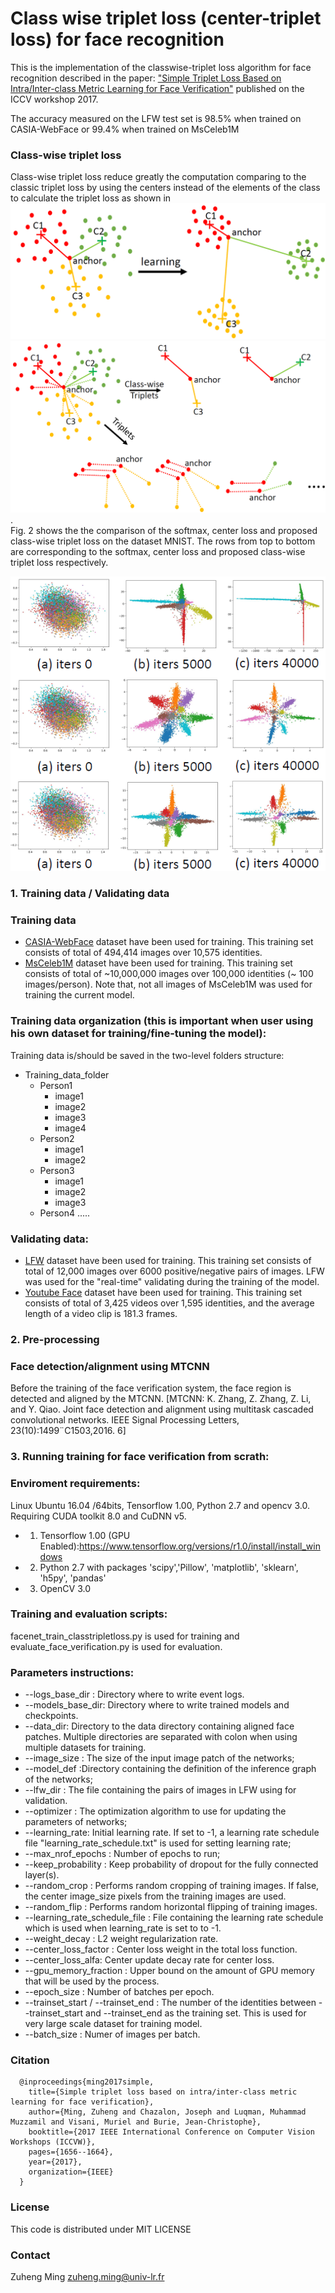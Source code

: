 # Class wise triplet loss (center-triplet loss) for face recognition

This is the implementation of the classwise-triplet loss algorithm for face recognition described in the paper:
["Simple Triplet Loss Based on Intra/Inter-class Metric Learning for Face Verification"](http://openaccess.thecvf.com/content_ICCV_2017_workshops/papers/w23/Ming_Simple_Triplet_Loss_ICCV_2017_paper.pdf) published on the ICCV workshop 2017.

The accuracy measured on the LFW test set is 98.5% when trained on CASIA-WebFace or 99.4% when trained on MsCeleb1M

### Class-wise triplet loss
Class-wise triplet loss reduce greatly the computation comparing to the classic triplet loss by using the centers instead of the elements of the class to calculate the triplet loss as shown in ![Fig.1](./figs/intra_inter_loss_cropped.png) ![Fig.2](./figs/computation_reduce.png).  
Fig. 2 shows the the comparison of the softmax, center loss and proposed class-wise triplet loss on the dataset MNIST. The rows from top to bottom are corresponding to the softmax, center loss and proposed class-wise triplet loss respectively.
<div align=center>
   <img src="./figs/comparison.png">
</div>


### 1. Training data / Validating data

### Training data
- [CASIA-WebFace](http://www.cbsr.ia.ac.cn/english/CASIA-WebFace-Database.html) dataset have been used for training. This training set consists of total of 494,414 images over 10,575 identities.
- [MsCeleb1M](https://www.microsoft.com/en-us/research/project/ms-celeb-1m-challenge-recognizing-one-million-celebrities-real-world/) dataset have been used for training. This training set consists of total of ~10,000,000 images over 100,000 identities (~ 100 images/person). Note that, not all images of MsCeleb1M was used for training the current model.

### Training data organization (this is important when user using his own dataset for training/fine-tuning the model):
Training data is/should be saved in the two-level folders structure:
- Training_data_folder 
   - Person1
      - image1
      - image2
      - image3
      - image4
   - Person2
      - image1
      - image2      
   - Person3
      - image1
      - image2
      - image3
   - Person4
      .....  

### Validating data: 
- [LFW](http://vis-www.cs.umass.edu/lfw/) dataset have been used for training. This training set consists of total of 12,000 images over 6000 positive/negative pairs of images. LFW was used for the "real-time" validating during the training of the model. 
- [Youtube Face](https://www.cs.tau.ac.il/~wolf/ytfaces/) dataset have been used for training. This training set consists of total of 3,425 videos over 1,595 identities, and the average length of a video clip is 181.3 frames.

### 2. Pre-processing

### Face detection/alignment using MTCNN
Before the training of the face verification system, the face region is detected and aligned by the MTCNN.
[MTCNN: K. Zhang, Z. Zhang, Z. Li, and Y. Qiao. Joint face detection and alignment using multitask cascaded convolutional networks. IEEE Signal Processing Letters, 23(10):1499¨C1503,2016. 6]


### 3. Running training for face verification from scrath:

### Enviroment requirements:  
Linux Ubuntu 16.04 /64bits, Tensorflow 1.00, Python 2.7 and opencv 3.0. Requiring CUDA toolkit 8.0 and CuDNN v5.
- 1) Tensorflow 1.00 (GPU Enabled):https://www.tensorflow.org/versions/r1.0/install/install_windows
- 2) Python 2.7 with packages 'scipy','Pillow', 'matplotlib', 'sklearn', 'h5py', 'pandas'
- 3) OpenCV 3.0

### Training and evaluation scripts:
facenet_train_classtripletloss.py is used for training and evaluate_face_verification.py is used for evaluation.

### Parameters instructions: 
- --logs_base_dir : Directory where to write event logs.
- --models_base_dir: Directory where to write trained models and checkpoints.
- --data_dir: Directory to the data directory containing aligned face patches. Multiple directories are separated with colon when using multiple datasets for training.
- --image_size : The size of the input image patch of the  networks;
- --model_def :Directory containing the definition of the inference graph of the networks;
- --lfw_dir : The file containing the pairs of images in LFW using for validation.
- --optimizer : The optimization algorithm to use for updating the parameters of networks;
- --learning_rate: Initial learning rate. If set to -1,  a learning rate schedule file "learning_rate_schedule.txt" is used for setting learning rate;
- --max_nrof_epochs : Number of epochs to run;
- --keep_probability : Keep probability of dropout for the fully connected layer(s).
- --random_crop : Performs random cropping of training images. If false, the center image_size pixels from the training images are used.
- --random_flip : Performs random horizontal flipping of training images.
- --learning_rate_schedule_file : File containing the learning rate schedule which is used when learning_rate is set to to -1.
- --weight_decay : L2 weight regularization rate.
- --center_loss_factor : Center loss weight in the total loss function.
- --center_loss_alfa: Center update decay rate for center loss.
- --gpu_memory_fraction : Upper bound on the amount of GPU memory that will be used by the process.
- --epoch_size : Number of batches per epoch.
- --trainset_start / --trainset_end : The number of the identities between --trainset_start and --trainset_end as the training set. This is used for very large scale dataset for training model.  
- --batch_size : Numer of images per batch.  

### Citation
      @inproceedings{ming2017simple,
        title={Simple triplet loss based on intra/inter-class metric learning for face verification},
        author={Ming, Zuheng and Chazalon, Joseph and Luqman, Muhammad Muzzamil and Visani, Muriel and Burie, Jean-Christophe},
        booktitle={2017 IEEE International Conference on Computer Vision Workshops (ICCVW)},
        pages={1656--1664},
        year={2017},
        organization={IEEE}
      }

### License
This code is distributed under MIT LICENSE

### Contact
Zuheng Ming
zuheng.ming@univ-lr.fr


